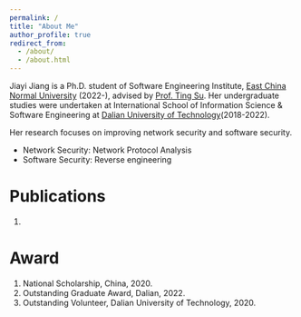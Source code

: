 ```yaml
---
permalink: /
title: "About Me"
author_profile: true
redirect_from: 
  - /about/
  - /about.html
---
```


Jiayi Jiang is a Ph.D. student of Software Engineering Institute, [East China Normal University](https://english.ecnu.edu.cn/) (2022-), advised by [Prof. Ting Su](https://tingsu.github.io/). Her undergraduate studies were undertaken at International School of Information Science & Software Engineering at [Dalian University of Technology](https://en.dlut.edu.cn/)(2018-2022).

Her research focuses on improving network security and software security.

* Network Security: Network Protocol Analysis
* Software Security: Reverse engineering

Publications
======
1. 

Award
======
1. National Scholarship, China, 2020.
2. Outstanding Graduate Award, Dalian, 2022.
3. Outstanding Volunteer, Dalian University of Technology, 2020.





